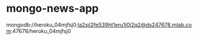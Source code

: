 # mongo-news-app

mongodb://heroku_04mjfsj0:la2sji2fe539ht1eru1i0j2q2@ds247678.mlab.com:47678/heroku_04mjfsj0
